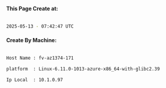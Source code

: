 
   
#### This Page Create at:

```bash

2025-05-13 - 07:42:47 UTC

```

#### Create By Machine:

```bash

Host Name : fv-az1374-171

platform  : Linux-6.11.0-1013-azure-x86_64-with-glibc2.39

Ip Local  : 10.1.0.97

```

